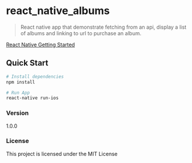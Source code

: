 # react_native_albums

> React native app that demonstrate fetching from an api, display a list of albums and linking to url to purchase an album.

[React Native Getting Started](https://facebook.github.io/react-native/docs/getting-started)

## Quick Start

```bash
# Install dependencies
npm install

# Run App
react-native run-ios

```

### Version

1.0.0

### License

This project is licensed under the MIT License
